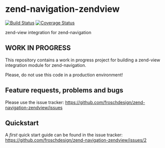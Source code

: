 # zend-navigation-zendview

[![Build Status](https://secure.travis-ci.org/froschdesign/zend-navigation-zendview.svg?branch=master)](https://secure.travis-ci.org/froschdesign/zend-navigation-zendview)
[![Coverage Status](https://coveralls.io/repos/froschdesign/zend-navigation-zendview/badge.svg?branch=master)](https://coveralls.io/r/froschdesign/zend-navigation-zendview?branch=master)

zend-view integration for zend-navigation

## WORK IN PROGRESS

This repository contains a work in progress project for building a zend-view integration module for zend-navigation.

Please, do not use this code in a production environment!

## Feature requests, problems and bugs

Please use the issue tracker: https://github.com/froschdesign/zend-navigation-zendview/issues

## Quickstart

A _first_ quick start guide can be found in the issue tracker: https://github.com/froschdesign/zend-navigation-zendview/issues/2
